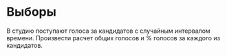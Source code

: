 # Выборы

В студию поступают голоса за кандидатов с случайным интервалом времени. Произвести расчет общих голосов и % голосов за каждого из кандидатов.
